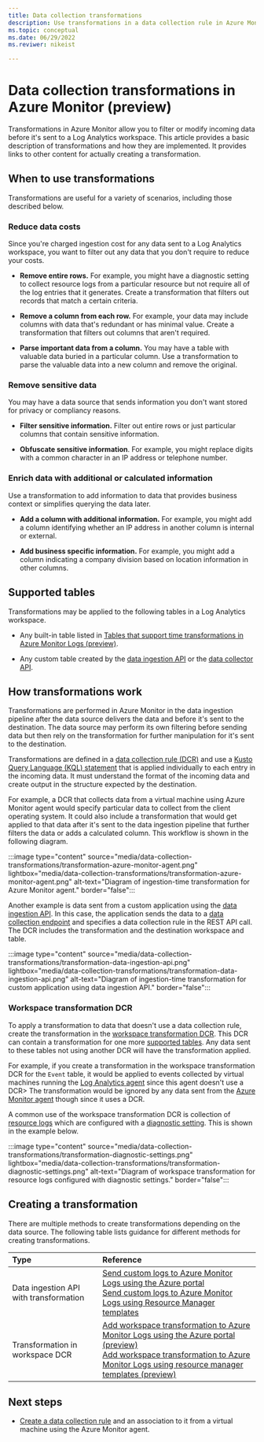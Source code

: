 ```yaml
---
title: Data collection transformations
description: Use transformations in a data collection rule in Azure Monitor to filter and modify incoming data.
ms.topic: conceptual
ms.date: 06/29/2022
ms.reviwer: nikeist

---
```


# Data collection transformations in Azure Monitor (preview)
Transformations in Azure Monitor allow you to filter or modify incoming data before it's sent to a Log Analytics workspace. This article provides a basic description of transformations and how they are implemented. It provides links to other content for actually creating a transformation.

## When to use transformations
Transformations are useful for a variety of scenarios, including those described below. 

### Reduce data costs
Since you're charged ingestion cost for any data sent to a Log Analytics workspace, you want to filter out any data that you don't require to reduce your costs.

- **Remove entire rows.** For example, you might have a diagnostic setting to collect resource logs from a particular resource but not require all of the log entries that it generates. Create a transformation that filters out records that match a certain criteria. 

- **Remove a column from each row.** For example, your data may include columns with data that's redundant or has minimal value. Create a transformation that filters out columns that aren't required.

- **Parse important data from a column.** You may have a table with valuable data buried in a particular column. Use a transformation to parse the valuable data into a new column and remove the original.


### Remove sensitive data
You may have a data source that sends information you don't want stored for privacy or compliancy reasons.

- **Filter sensitive information.** Filter out entire rows or just particular columns that contain sensitive information.
 
- **Obfuscate sensitive information**. For example, you might replace digits with a common character in an IP address or telephone number.


### Enrich data with additional or calculated information
Use a transformation to add information to data that provides business context or simplifies querying the data later.

- **Add a column with additional information.** For example, you might add a column identifying whether an IP address in another column is internal or external.

- **Add business specific information.** For example, you might add a column indicating a company division based on location information in other columns. 

## Supported tables
Transformations may be applied to the following tables in a Log Analytics workspace. 

- Any built-in table listed in [Tables that support time transformations in Azure Monitor Logs (preview)](../logs/tables-feature-support.md).

- Any custom table created by the [data ingestion API](../logs/data-ingestion-api-overview.md) or the [data collector API](../logs/data-collector-api.md).


## How transformations work
Transformations are performed in Azure Monitor in the data ingestion pipeline after the data source delivers the data and before it's sent to the destination. The data source may perform its own filtering before sending data but then rely on the transformation for further manipulation for it's sent to the destination.

Transformations are defined in a [data collection rule (DCR)](data-collection-rule-overview.md) and use a [Kusto Query Language (KQL) statement](data-collection-transformations-structure.md) that is applied individually to each entry in the incoming data. It must understand the format of the incoming data and create output in the structure expected by the destination.

For example, a DCR that collects data from a virtual machine using Azure Monitor agent would specify particular data to collect from the client operating system. It could also include a transformation that would get applied to that data after it's sent to the data ingestion pipeline that further filters the data or adds a calculated column. This workflow is shown in the following diagram.

:::image type="content" source="media/data-collection-transformations/transformation-azure-monitor-agent.png" lightbox="media/data-collection-transformations/transformation-azure-monitor-agent.png" alt-text="Diagram of ingestion-time transformation for Azure Monitor agent." border="false":::

Another example is data sent from a custom application using the [data ingestion API](../logs/data-ingestion-api-overview.md). In this case, the application sends the data to a [data collection endpoint](data-collection-endpoint-overview.md) and specifies a data collection rule in the REST API call. The DCR includes the transformation and the destination workspace and table.

:::image type="content" source="media/data-collection-transformations/transformation-data-ingestion-api.png" lightbox="media/data-collection-transformations/transformation-data-ingestion-api.png" alt-text="Diagram of ingestion-time transformation for custom application using data ingestion API." border="false":::

### Workspace transformation DCR

To apply a transformation to data that doesn't use a data collection rule, create the transformation in the [workspace transformation DCR](data-collection-rule-overview.md#types-of-data-collection-rules). This DCR can contain a transformation for one more [supported tables](../logs/tables-feature-support.md). Any data sent to these tables not using another DCR will have the transformation applied. 

For example, if you create a transformation in the workspace transformation DCR for the `Event` table, it would be applied to events collected by virtual machines running the [Log Analytics agent](../agents/log-analytics-agent.md) since this agent doesn't use a DCR> The transformation would be ignored by any data sent from the [Azure Monitor agent](../agents/azure-monitor-agent-overview.md) though since it uses a DCR.

A common use of the workspace transformation DCR is collection of [resource logs](resource-logs.md) which are configured with a [diagnostic setting](diagnostic-settings.md). This is shown in the example below. 

:::image type="content" source="media/data-collection-transformations/transformation-diagnostic-settings.png" lightbox="media/data-collection-transformations/transformation-diagnostic-settings.png" alt-text="Diagram of workspace transformation for resource logs configured with diagnostic settings." border="false":::

## Creating a transformation
There are multiple methods to create transformations depending on the data source. The following table lists guidance for different methods for creating transformations. 

| Type | Reference |
|:---|:---|
| Data ingestion API with transformation | [Send custom logs to Azure Monitor Logs using the Azure portal](../logs/tutorial-data-ingestion-portal.md)<br>[Send custom logs to Azure Monitor Logs using Resource Manager templates](../logs/tutorial-data-ingestion-api.md) |
| Transformation in workspace DCR | [Add workspace transformation to Azure Monitor Logs using the Azure portal (preview)](../logs/tutorial-workspace-transformations-portal.md)<br>[Add workspace transformation to Azure Monitor Logs using resource manager templates (preview)](../logs/tutorial-workspace-transformations-api.md)


## Next steps

- [Create a data collection rule](../agents/data-collection-rule-azure-monitor-agent.md) and an association to it from a virtual machine using the Azure Monitor agent.
